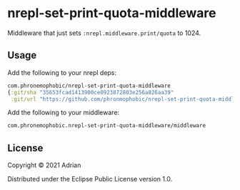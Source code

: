 # nrepl-set-print-quota-middleware

Middleware that just sets `:nrepl.middleware.print/quota` to 1024.

## Usage

Add the following to your nrepl deps:

```clojure
com.phronemophobic/nrepl-set-print-quota-middleware
{:git/sha "35653fcad1413900ce0923872803e256a826aa39"
 :git/url "https://github.com/phronmophobic/nrepl-set-print-quota-middleware"}
```

Add the following to your middleware: 

```clojure
com.phronemophobic.nrepl-set-print-quota-middleware/middleware
```

## License

Copyright © 2021 Adrian

Distributed under the Eclipse Public License version 1.0.
